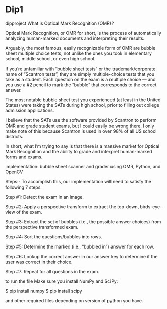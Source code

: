 # Dip1
dipproject
What is Optical Mark Recognition (OMR)?

Optical Mark Recognition, or OMR for short, is the process of automatically analyzing human-marked documents and interpreting their results.

Arguably, the most famous, easily recognizable form of OMR are bubble sheet multiple choice tests, not unlike the ones you took in elementary school, middle school, or even high school.

If you’re unfamiliar with “bubble sheet tests” or the trademark/corporate name of “Scantron tests”, they are simply multiple-choice tests that you take as a student. Each question on the exam is a multiple choice — and you use a #2 pencil to mark the “bubble” that corresponds to the correct answer.

The most notable bubble sheet test you experienced (at least in the United States) were taking the SATs during high school, prior to filling out college admission applications.

I believe that the SATs use the software provided by Scantron to perform OMR and grade student exams, but I could easily be wrong there. I only make note of this because Scantron is used in over 98% of all US school districts.

In short, what I’m trying to say is that there is a massive market for Optical Mark Recognition and the ability to grade and interpret human-marked forms and exams.

implementation:
  bubble sheet scanner and grader using OMR, 
  Python, and 
  OpenCV
  
 Steps:-
 To accomplish this, our implementation will need to satisfy the following 7 steps:

Step #1: Detect the exam in an image.

Step #2: Apply a perspective transform to extract the top-down, birds-eye-view of the exam.

Step #3: Extract the set of bubbles (i.e., the possible answer choices) from the perspective transformed exam.

Step #4: Sort the questions/bubbles into rows.

Step #5: Determine the marked (i.e., “bubbled in”) answer for each row.

Step #6: Lookup the correct answer in our answer key to determine if the user was correct in their choice.

Step #7: Repeat for all questions in the exam.


to run the file 
  Make sure you install NumPy and SciPy:

$ pip install numpy
$ pip install scipy

and other required files depending on version of python you have.

